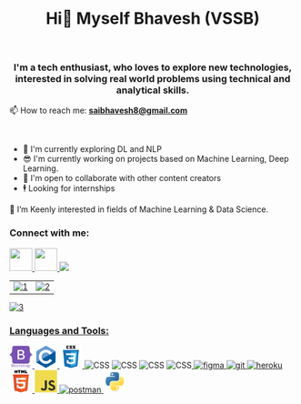 
<h1 align="center">Hi👋 Myself Bhavesh (VSSB)</h1>
<br>
<h3 align="center">I'm a tech enthusiast, who loves to explore new technologies, interested in solving real world problems using technical and analytical skills.</h3>

 📫 How to reach me: **saibhavesh8@gmail.com**

<br>
<ul>
<li>🌱 I'm currently exploring DL and NLP</li>
<li> 😎 I'm currently working on projects based on Machine Learning, Deep Learning.</li>
<li>👯 I'm open to collaborate with other content creators</li>
<li>🕴 Looking for internships</li>
</ul>
👀 I’m Keenly interested in fields of Machine Learning & Data Science.
<h3 align="left">Connect with me:</h2>
<a href="https://www.instagram.com/bhavesh.vss/"><img src="https://img.icons8.com/fluency/48/000000/instagram-new.png" width="40" height="40">
<a href="https://mobile.twitter.com/Bhavesh_VSSB"><img src="https://img.icons8.com/color/48/000000/twitter--v1.png" width="40" height="40">
<a href="https://www.linkedin.com/in/bhavesh-sree-sai-2a6849140/"><img src="https://img.icons8.com/color/48/000000/linkedin.png"/>

 
 <table>
  <tr>
    <td><img src="https://github-readme-stats.vercel.app/api?username=SreeSaiBhavesh&theme=radical&show_icons=true"  display=block width=100% height=auto  alt="1" ></td>
    <td><img src="https://github-readme-stats.vercel.app/api/top-langs/?username=SreeSaiBhavesh&layout=compact&theme=tokyonight"  display=block width=100% height=auto  alt="2" ></td>
   </tr> 
</table>
 
 <div class="center">
  <img src="https://github-readme-streak-stats.herokuapp.com/?user=SreeSaiBhavesh&theme=tokyonight" display=block width=90% height=200px alt="3" >
 </div>

<span>
<h3 align="left">Languages and Tools:</h3>
<p align="left"> <a href="https://getbootstrap.com" target="_blank"> <img src="https://raw.githubusercontent.com/devicons/devicon/master/icons/bootstrap/bootstrap-plain-wordmark.svg" alt="bootstrap" width="40" height="40"/> </a> <a href="https://www.cprogramming.com/" target="_blank"> <img src="https://raw.githubusercontent.com/devicons/devicon/master/icons/c/c-original.svg" alt="c" width="40" height="40"/> </a> <a href="https://www.w3schools.com/css/" target="_blank"> <img src="https://raw.githubusercontent.com/devicons/devicon/master/icons/css3/css3-original-wordmark.svg" alt="css3" width="40" height="40"/> </a>  <img src="https://cdn.jsdelivr.net/gh/devicons/devicon/icons/pandas/pandas-original-wordmark.svg" alt="CSS" width="50" height="50"/> <img src="https://cdn.jsdelivr.net/gh/devicons/devicon/icons/numpy/numpy-original-wordmark.svg" alt="CSS" width="50" height="50"/> <img src="https://cdn.jsdelivr.net/gh/devicons/devicon/icons/jupyter/jupyter-original-wordmark.svg" alt="CSS" width="50" height="50"/> <img src="https://cdn.jsdelivr.net/gh/devicons/devicon/icons/azure/azure-original-wordmark.svg" alt="CSS" width="50" height="50"/><a href="https://www.figma.com/" target="_blank"> <img src="https://www.vectorlogo.zone/logos/figma/figma-icon.svg" alt="figma" width="40" height="40"/> </a>  <a href="https://git-scm.com/" target="_blank"> <img src="https://www.vectorlogo.zone/logos/git-scm/git-scm-icon.svg" alt="git" width="40" height="40"/> </a> <a href="https://heroku.com" target="_blank"> <img src="https://www.vectorlogo.zone/logos/heroku/heroku-icon.svg" alt="heroku" width="40" height="40"/> </a> <a href="https://www.w3.org/html/" target="_blank"> <img src="https://raw.githubusercontent.com/devicons/devicon/master/icons/html5/html5-original-wordmark.svg" alt="html5" width="40" height="40"/> </a> <a href="https://developer.mozilla.org/en-US/docs/Web/JavaScript" target="_blank"> <img src="https://raw.githubusercontent.com/devicons/devicon/master/icons/javascript/javascript-original.svg" alt="javascript" width="40" height="40"/> </a>  <a href="https://postman.com" target="_blank"> <img src="https://www.vectorlogo.zone/logos/getpostman/getpostman-icon.svg" alt="postman" width="40" height="40"/> </a> <a href="https://www.python.org" target="_blank"> <img src="https://raw.githubusercontent.com/devicons/devicon/master/icons/python/python-original.svg" alt="python" width="40" height="40"/> </a>  </p>
</span>
<div>

